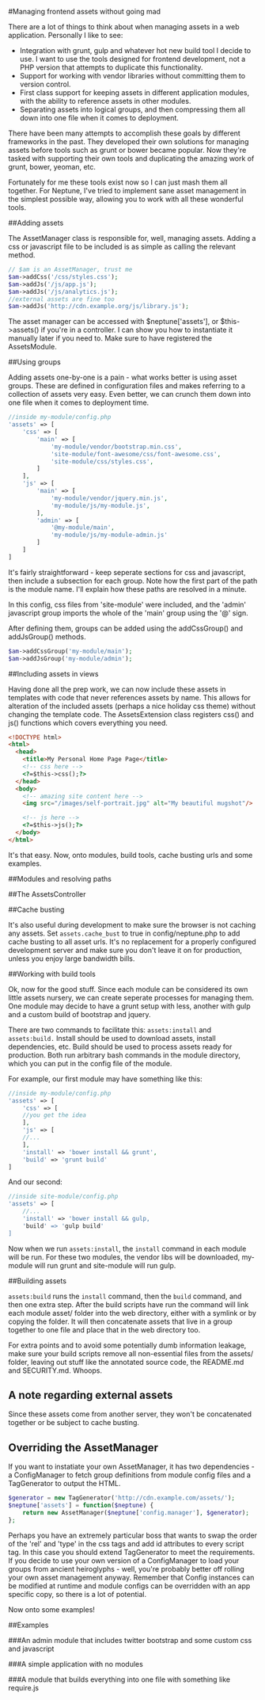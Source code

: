 #Managing frontend assets without going mad

There are a lot of things to think about when managing assets in a web
application. Personally I like to see:

- Integration with grunt, gulp and whatever hot new build tool I
  decide to use. I want to use the tools designed for frontend
  development, not a PHP version that attempts to duplicate this
  functionality.
- Support for working with vendor libraries without committing them to
  version control.
- First class support for keeping assets in different application
  modules, with the ability to reference assets in other modules.
- Separating assets into logical groups, and then compressing them all
  down into one file when it comes to deployment.

There have been many attempts to accomplish these goals by different
frameworks in the past. They developed their own solutions for
managing assets before tools such as grunt or bower became
popular. Now they're tasked with supporting their own tools and
duplicating the amazing work of grunt, bower, yeoman, etc.

Fortunately for me these tools exist now so I can just mash them all
together. For Neptune, I've tried to implement sane asset management
in the simplest possible way, allowing you to work with all these
wonderful tools.

##Adding assets

The AssetManager class is responsible for, well, managing
assets. Adding a css or javascript file to be included is as simple as
calling the relevant method.

```php
// $am is an AssetManager, trust me
$am->addCss('/css/styles.css');
$am->addJs('/js/app.js');
$am->addJs('/js/analytics.js');
//external assets are fine too
$am->addJs('http://cdn.example.org/js/library.js');
```

The asset manager can be accessed with $neptune['assets'], or
$this->assets() if you're in a controller. I can show you how to
instantiate it manually later if you need to. Make sure to have
registered the AssetsModule.

##Using groups

Adding assets one-by-one is a pain - what works better is using asset
groups. These are defined in configuration files and makes referring
to a collection of assets very easy. Even better, we can crunch them
down into one file when it comes to deployment time.

```php
//inside my-module/config.php
'assets' => [
    'css' => [
        'main' => [
            'my-module/vendor/bootstrap.min.css',
            'site-module/font-awesome/css/font-awesome.css',
            'site-module/css/styles.css',
        ]
    ],
    'js' => [
        'main' => [
            'my-module/vendor/jquery.min.js',
            'my-module/js/my-module.js',
        ],
        'admin' => [
            '@my-module/main',
            'my-module/js/my-module-admin.js'
        ]
    ]
]
```

It's fairly straightforward - keep seperate sections for css and
javascript, then include a subsection for each group. Note how the
first part of the path is the module name. I'll explain how these
paths are resolved in a minute.

In this config, css files from 'site-module' were included, and the
'admin' javascript group imports the whole of the 'main' group using
the '@' sign.

After defining them, groups can be added using the addCssGroup() and
addJsGroup() methods.

```php
$am->addCssGroup('my-module/main');
$am->addJsGroup('my-module/admin');
```

##Including assets in views

Having done all the prep work, we can now include these assets in
templates with code that never references assets by name. This
allows for alteration of the included assets (perhaps a nice holiday
css theme) without changing the template code. The AssetsExtension
class registers css() and js() functions which covers everything you
need.

```html
<!DOCTYPE html>
<html>
  <head>
    <title>My Personal Home Page Page</title>
    <!-- css here -->
    <?=$this->css();?>
  </head>
  <body>
    <!-- amazing site content here -->
    <img src="/images/self-portrait.jpg" alt="My beautiful mugshot"/>

    <!-- js here -->
    <?=$this->js();?>
  </body>
</html>
```

It's that easy. Now, onto modules, build tools, cache busting urls and some
examples.

##Modules and resolving paths

##The AssetsController

##Cache busting

It's also useful during development to make sure the browser is not
caching any assets. Set `assets.cache_bust` to true in
config/neptune.php to add cache busting to all asset urls. It's no
replacement for a properly configured development server and make sure
you don't leave it on for production, unless you enjoy large bandwidth bills.

##Working with build tools

Ok, now for the good stuff. Since each module can be considered its
own little assets nursery, we can create seperate processes for
managing them. One module may decide to have a grunt setup with less,
another with gulp and a custom build of bootstrap and jquery.

There are two commands to facilitate this: `assets:install` and
`assets:build.` Install should be used to download assets, install
dependencies, etc. Build should be used to process assets ready for
production. Both run arbitrary bash commands in the module directory,
which you can put in the config file of the module.

For example, our first module may have something like this:

```php
//inside my-module/config.php
'assets' => [
    'css' => [
    //you get the idea
    ],
    'js' => [
    //...
    ],
    'install' => 'bower install && grunt',
    'build' => 'grunt build'
]
```

And our second:

```php
//inside site-module/config.php
'assets' => [
    //...
    'install' => 'bower install && gulp,
    'build' => 'gulp build'
]
```

Now when we run `assets:install`, the `install` command in each module
will be run. For these two modules, the vendor libs will be
downloaded, my-module will run grunt and site-module will run gulp.

##Building assets

`assets:build` runs the `install` command, then the `build` command, and
then one extra step. After the build scripts have run the command will
link each module asset/ folder into the web directory, either
with a symlink or by copying the folder. It will then concatenate
assets that live in a group together to one file and place that in the
web directory too.

For extra points and to avoid some potentially dumb information
leakage, make sure your build scripts remove all non-essential files
from the assets/ folder, leaving out stuff like the annotated source
code, the README.md and SECURITY.md. Whoops.

## A note regarding external assets

Since these assets come from another server, they won't be
concatenated together or be subject to cache busting.

## Overriding the AssetManager

If you want to instatiate your own AssetManager, it has two
dependencies - a ConfigManager to fetch group definitions from module
config files and a TagGenerator to output the HTML.

```php
$generator = new TagGenerator('http://cdn.example.com/assets/');
$neptune['assets'] = function($neptune) {
    return new AssetManager($neptune['config.manager'], $generator);
};
```

Perhaps you have an extremely particular boss that wants to swap the
order of the 'rel' and 'type' in the css tags and add id attributes to
every script tag. In this case you should extend TagGenerator to meet
the requirements. If you decide to use your own version of a
ConfigManager to load your groups from ancient heiroglyphs - well,
you're probably better off rolling your own asset management
anyway. Remember that Config instances can be modified at runtime and
module configs can be overridden with an app specific copy, so there
is a lot of potential.

Now onto some examples!

##Examples

###An admin module that includes twitter bootstrap and some custom css and javascript

###A simple application with no modules

###A module that builds everything into one file with something like require.js
